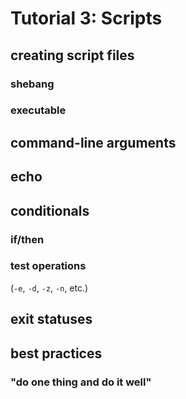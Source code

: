 # Tutorial 3: Scripts

## creating script files
### shebang
### executable
## command-line arguments
## echo
## conditionals
### if/then
### test operations

(`-e`, `-d`, `-z`, `-n`, etc.)

## exit statuses
## best practices
### "do one thing and do it well"
